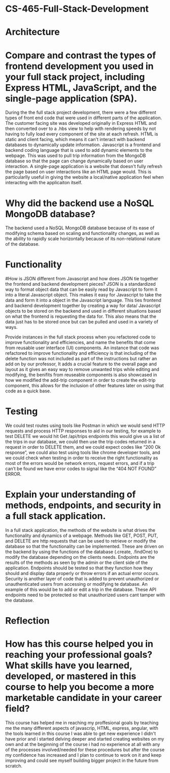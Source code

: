# CS-465-Full-Stack-Development

# Architecture

# Compare and contrast the types of frontend development you used in your full stack project, including Express HTML, JavaScript, and the single-page application (SPA).
During the the full stack project development, there were a few different types of front end code that were used in different parts of the application. The customer facing site was developed originally in Express HTML and then converted over to a .hbs view to help with rendering speeds by not having to fully load every component of the site at each refresh. HTML is static and client facing, which means it can't interact with backend databases to dynamically update information. Javascript is a frontend and backend coding language that is used to add dynamic elements to the webpage. This was used to pull trip information from the MongoDB database so that the page can change dynamically based on user interaction. A single-page application is a website that doesn't fully refresh the page based on user interactions like an HTML page would. This is particularlly useful in giving the website a local/native application feel when interacting with the applicaiton itself.

# Why did the backend use a NoSQL MongoDB database?
The backend used a NoSQL MongoDB database because of its ease of modifying schema based on scaling and functionality changes, as well as the ability to rapidly scale horizontally because of its non-relational nature of the database.

# Functionality
#How is JSON different from Javascript and how does JSON tie together the frontend and backend development pieces?
JSON is a standardized way to format object data that can be easily read by Javascript to form it into a literal Javascript object. This makes it easy for Javascript to take the data and form it into a object in the Javascript language. This ties frontend and backend development together by creating a way for data/ Javascript objects to be stored on the backend and used in different situations based on what the frontend is requesting the data for. This also means that the data just has to be stored once but can be pulled and used in a variety of ways.

Provide instances in the full stack process when you refactored code to improve functionality and efficiencies, and name the benefits that come from reusable user interface (UI) components.
An instance that code was refactored to improve functionality and efficiency is that including of the delete function was not included as part of the instructions but rather an add on by our professor, It adds a crucial feature to the overall page and layout as it gives an easy way to remove unwanted trips while editing and modifying, the benifits from reuseable components is also showcased in how we modified the add-trip component in order to create the edit-trip component, this allows for the inclusion of other features later on using that code as a quick base.

# Testing
We could test routes using tools like Postman in which we would send HTTP requests and process HTTP responses to aid in our testing, for example to test DELETE we would hit Get /api/trips endpoints this would give us a list of the trips in our database, we could then use the trip codes returned in a request in order to DELETE them, and we could expect codes like  “200 Ok response”, we could also test using tools like chrome developer tools, and we could check when testing in order to receive the right functionality as most of the errors would be network errors, request errors, and if a trip can’t be found we have error codes to signal like the “404 NOT FOUND” ERROR.
# Explain your understanding of methods, endpoints, and security in a full stack application.
In a full stack application, the methods of the website is what drives the functionality and dynamics of a webpage. Methods like GET, POST, PUT, and DELETE are http requests that can be used to retrieve or modify the database so that the functionality can be implemented. These are driven on the backend by using the functions of the database (.create, .findOne) to modify the database depending on the clients needs. Endpoints are the results of the methods as seen by the admin or the client side of the application. Endpoints should be tested so that they function how they should and display data properly or throw errors if an actual error occurs. Security is another layer of code that is added to prevent unauthorized or unauthenticated users from accessing or modifying te database. An example of this would be to add or edit a trip in the database. These API endpoints need to be protected so that unauthorized users cant tamper with the database.
# Reflection
# How has this course helped you in reaching your professional goals? What skills have you learned, developed, or mastered in this course to help you become a more marketable candidate in your career field?
This course has helped me in reaching my proffesional goals by teaching me the many different aspects of javascrip, HTML, express, angular, with the tools learned in this course I was able to get new experience I didn't have prior and i started delving deeper and started creating websites on my own and at the beginning of the course i had no experience at all with any of the processes involved/needed for these procedures but after the course my confidence has increased and I plan to continue to work on it and keep improving and could see myself building bigger project in the future from scratch.
